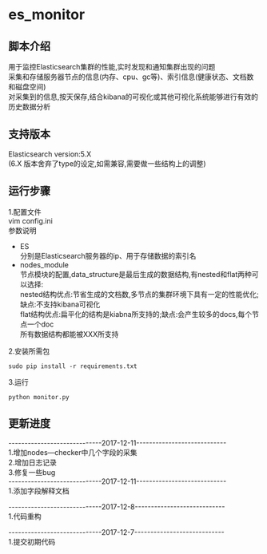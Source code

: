 # es_monitor
## 脚本介绍
用于监控Elasticsearch集群的性能,实时发现和通知集群出现的问题</br>
采集和存储服务器节点的信息(内存、cpu、gc等)、索引信息(健康状态、文档数和磁盘空间)</br>
对采集到的信息,按天保存,结合kibana的可视化或其他可视化系统能够进行有效的历史数据分析</br>

## 支持版本
Elasticsearch version:5.X</br>
(6.X 版本舍弃了type的设定,如需兼容,需要做一些结构上的调整)</br>

## 运行步骤
1.配置文件</br>
vim config.ini</br>
参数说明</br>
- ES</br>
分别是Elasticsearch服务器的ip、用于存储数据的索引名</br>
- nodes_module</br>
节点模块的配置,data_structure是最后生成的数据结构,有nested和flat两种可以选择:</br>
nested结构优点:节省生成的文档数,多节点的集群环境下具有一定的性能优化;缺点:不支持kibana可视化</br>
flat结构优点:扁平化的结构是kiabna所支持的;缺点:会产生较多的docs,每个节点一个doc</br>
所有数据结构都能被XXX所支持</br>

2.安装所需包

    sudo pip install -r requirements.txt

3.运行

    python monitor.py


## 更新进度

-----------------------------2017-12-11----------------------------
<br/>
1.增加nodes—checker中几个字段的采集<br/>
2.增加日志记录<br/>
3.修复一些bug
<br/>
-----------------------------2017-12-11----------------------------
<br/>
1.添加字段解释文档
<br/>

-----------------------------2017-12-8----------------------------
<br/>
1.代码重构
<br/>

-----------------------------2017-12-7----------------------------
<br/>
1.提交初期代码
<br/>
